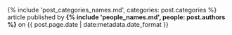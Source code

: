 <p class="post-meta">
  {% include 'post_categories_names.md', categories: post.categories %} article
  published by <strong>{% include 'people_names.md', people: post.authors %}</strong>
  on {{ post.page.date | date:metadata.date_format }}
</p>
